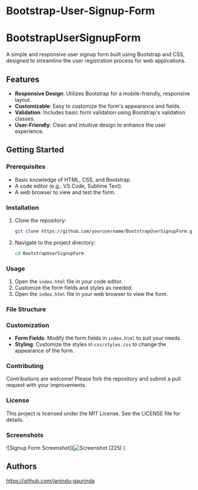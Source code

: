 # Bootstrap-User-Signup-Form
# BootstrapUserSignupForm

A simple and responsive user signup form built using Bootstrap and CSS, designed to streamline the user registration process for web applications.

## Features
- **Responsive Design**: Utilizes Bootstrap for a mobile-friendly, responsive layout.
- **Customizable**: Easy to customize the form's appearance and fields.
- **Validation**: Includes basic form validation using Bootstrap's validation classes.
- **User-Friendly**: Clean and intuitive design to enhance the user experience.

## Getting Started

### Prerequisites
- Basic knowledge of HTML, CSS, and Bootstrap.
- A code editor (e.g., VS Code, Sublime Text).
- A web browser to view and test the form.

### Installation
1. Clone the repository:
    ```bash
    git clone https://github.com/yourusername/BootstrapUserSignupForm.git
    ```
2. Navigate to the project directory:
    ```bash
    cd BootstrapUserSignupForm
    ```

### Usage
1. Open the `index.html` file in your code editor.
2. Customize the form fields and styles as needed.
3. Open the `index.html` file in your web browser to view the form.

### File Structure

### Customization
- **Form Fields**: Modify the form fields in `index.html` to suit your needs.
- **Styling**: Customize the styles in `css/styles.css` to change the appearance of the form.

### Contributing
Contributions are welcome! Please fork the repository and submit a pull request with your improvements.

### License
This project is licensed under the MIT License. See the LICENSE file for details.

### Screenshots
![Signup Form Screenshot](![Screenshot (225)](https://github.com/janindu-gaurinda/Bootstrap-User-Signup-Form/assets/154628076/219881a4-451e-4388-af48-da2c8073801a)
)

## Authors
https://github.com/janindu-gaurinda


